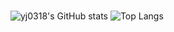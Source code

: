 ### 
![yj0318's GitHub stats](https://github-readme-stats.vercel.app/api?username=yj0318&show_icons=true&theme=buefy)
![Top Langs](https://github-readme-stats.vercel.app/api/top-langs/?username=yj0318&layout=compact)
